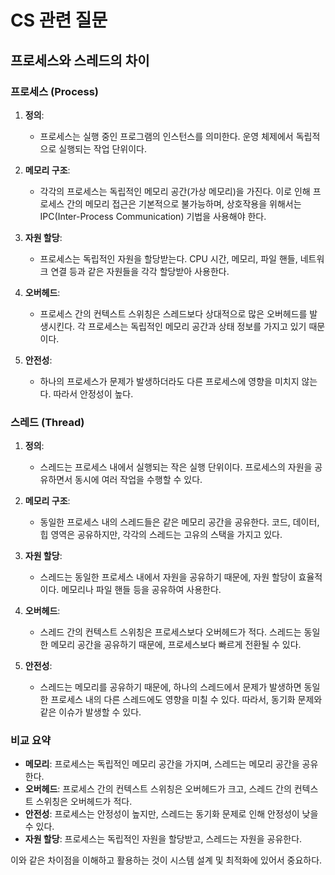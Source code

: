 # CS 관련 질문

## 프로세스와 스레드의 차이

### 프로세스 (Process)

1. **정의**:
   
   - 프로세스는 실행 중인 프로그램의 인스턴스를 의미한다. 운영 체제에서 독립적으로 실행되는 작업 단위이다.

2. **메모리 구조**:
   
   - 각각의 프로세스는 독립적인 메모리 공간(가상 메모리)을 가진다. 이로 인해 프로세스 간의 메모리 접근은 기본적으로 불가능하며, 상호작용을 위해서는 IPC(Inter-Process Communication) 기법을 사용해야 한다.

3. **자원 할당**:
   
   - 프로세스는 독립적인 자원을 할당받는다. CPU 시간, 메모리, 파일 핸들, 네트워크 연결 등과 같은 자원들을 각각 할당받아 사용한다.

4. **오버헤드**:
   
   - 프로세스 간의 컨텍스트 스위칭은 스레드보다 상대적으로 많은 오버헤드를 발생시킨다. 각 프로세스는 독립적인 메모리 공간과 상태 정보를 가지고 있기 때문이다.

5. **안전성**:
   
   - 하나의 프로세스가 문제가 발생하더라도 다른 프로세스에 영향을 미치지 않는다. 따라서 안정성이 높다.

### 스레드 (Thread)

1. **정의**:
   
   - 스레드는 프로세스 내에서 실행되는 작은 실행 단위이다. 프로세스의 자원을 공유하면서 동시에 여러 작업을 수행할 수 있다.

2. **메모리 구조**:
   
   - 동일한 프로세스 내의 스레드들은 같은 메모리 공간을 공유한다. 코드, 데이터, 힙 영역은 공유하지만, 각각의 스레드는 고유의 스택을 가지고 있다.

3. **자원 할당**:
   
   - 스레드는 동일한 프로세스 내에서 자원을 공유하기 때문에, 자원 할당이 효율적이다. 메모리나 파일 핸들 등을 공유하여 사용한다.

4. **오버헤드**:
   
   - 스레드 간의 컨텍스트 스위칭은 프로세스보다 오버헤드가 적다. 스레드는 동일한 메모리 공간을 공유하기 때문에, 프로세스보다 빠르게 전환될 수 있다.

5. **안전성**:
   
   - 스레드는 메모리를 공유하기 때문에, 하나의 스레드에서 문제가 발생하면 동일한 프로세스 내의 다른 스레드에도 영향을 미칠 수 있다. 따라서, 동기화 문제와 같은 이슈가 발생할 수 있다.

### 비교 요약

- **메모리**: 프로세스는 독립적인 메모리 공간을 가지며, 스레드는 메모리 공간을 공유한다.
- **오버헤드**: 프로세스 간의 컨텍스트 스위칭은 오버헤드가 크고, 스레드 간의 컨텍스트 스위칭은 오버헤드가 적다.
- **안전성**: 프로세스는 안정성이 높지만, 스레드는 동기화 문제로 인해 안정성이 낮을 수 있다.
- **자원 할당**: 프로세스는 독립적인 자원을 할당받고, 스레드는 자원을 공유한다.

이와 같은 차이점을 이해하고 활용하는 것이 시스템 설계 및 최적화에 있어서 중요하다.
